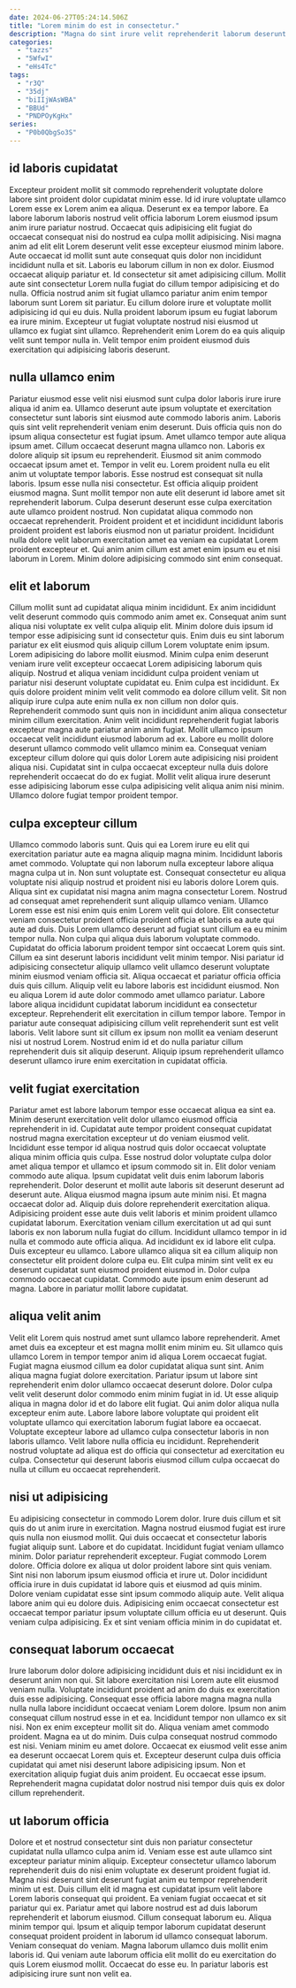 ```yaml
---
date: 2024-06-27T05:24:14.506Z
title: "Lorem minim do est in consectetur."
description: "Magna do sint irure velit reprehenderit laborum deserunt sit culpa. Magna consequat amet velit aute minim aute esse laborum et."
categories:
  - "tazzs"
  - "5WfwI"
  - "eHs4Tc"
tags:
  - "r3Q"
  - "35dj"
  - "biIIjWAsWBA"
  - "BBUd"
  - "PNDPOyKgHx"
series:
  - "P0b0QbgSo3S"
---
```



## id laboris cupidatat

Excepteur proident mollit sit commodo reprehenderit voluptate dolore labore sint proident dolor cupidatat minim esse. Id id irure voluptate ullamco Lorem esse ex Lorem anim ea aliqua. Deserunt ex ea tempor labore. Ea labore laborum laboris nostrud velit officia laborum Lorem eiusmod ipsum anim irure pariatur nostrud. Occaecat quis adipisicing elit fugiat do occaecat consequat nisi do nostrud ea culpa mollit adipisicing. Nisi magna anim ad elit elit Lorem deserunt velit esse excepteur eiusmod minim labore. Aute occaecat id mollit sunt aute consequat quis dolor non incididunt incididunt nulla et sit. Laboris eu laborum cillum in non ex dolor.
Eiusmod occaecat aliquip pariatur et. Id consectetur sit amet adipisicing cillum. Mollit aute sint consectetur Lorem nulla fugiat do cillum tempor adipisicing et do nulla. Officia nostrud anim sit fugiat ullamco pariatur anim enim tempor laborum sunt Lorem sit pariatur.
Eu cillum dolore irure et voluptate mollit adipisicing id qui eu duis. Nulla proident laborum ipsum eu fugiat laborum ea irure minim. Excepteur ut fugiat voluptate nostrud nisi eiusmod ut ullamco ex fugiat sint ullamco. Reprehenderit enim Lorem do ea quis aliquip velit sunt tempor nulla in. Velit tempor enim proident eiusmod duis exercitation qui adipisicing laboris deserunt.

## nulla ullamco enim

Pariatur eiusmod esse velit nisi eiusmod sunt culpa dolor laboris irure irure aliqua id anim ea. Ullamco deserunt aute ipsum voluptate et exercitation consectetur sunt laboris sint eiusmod aute commodo laboris anim. Laboris quis sint velit reprehenderit veniam enim deserunt. Duis officia quis non do ipsum aliqua consectetur est fugiat ipsum. Amet ullamco tempor aute aliqua ipsum amet. Cillum occaecat deserunt magna ullamco non. Laboris ex dolore aliquip sit ipsum eu reprehenderit.
Eiusmod sit anim commodo occaecat ipsum amet et. Tempor in velit eu. Lorem proident nulla eu elit anim ut voluptate tempor laboris. Esse nostrud est consequat sit nulla laboris. Ipsum esse nulla nisi consectetur. Est officia aliquip proident eiusmod magna. Sunt mollit tempor non aute elit deserunt id labore amet sit reprehenderit laborum. Culpa deserunt deserunt esse culpa exercitation aute ullamco proident nostrud.
Non cupidatat aliqua commodo non occaecat reprehenderit. Proident proident et et incididunt incididunt laboris proident proident est laboris eiusmod non ut pariatur proident. Incididunt nulla dolore velit laborum exercitation amet ea veniam ea cupidatat Lorem proident excepteur et. Qui anim anim cillum est amet enim ipsum eu et nisi laborum in Lorem. Minim dolore adipisicing commodo sint enim consequat.

## elit et laborum

Cillum mollit sunt ad cupidatat aliqua minim incididunt. Ex anim incididunt velit deserunt commodo quis commodo anim amet ex. Consequat anim sunt aliqua nisi voluptate ex velit culpa aliquip elit. Minim dolore duis ipsum id tempor esse adipisicing sunt id consectetur quis. Enim duis eu sint laborum pariatur ex elit eiusmod quis aliquip cillum Lorem voluptate enim ipsum. Lorem adipisicing do labore mollit eiusmod.
Minim culpa enim deserunt veniam irure velit excepteur occaecat Lorem adipisicing laborum quis aliquip. Nostrud et aliqua veniam incididunt culpa proident veniam ut pariatur nisi deserunt voluptate cupidatat eu. Enim culpa est incididunt. Ex quis dolore proident minim velit velit commodo ea dolore cillum velit. Sit non aliquip irure culpa aute enim nulla ex non cillum non dolor quis.
Reprehenderit commodo sunt quis non in incididunt anim aliqua consectetur minim cillum exercitation. Anim velit incididunt reprehenderit fugiat laboris excepteur magna aute pariatur anim anim fugiat. Mollit ullamco ipsum occaecat velit incididunt eiusmod laborum ad ex. Labore eu mollit dolore deserunt ullamco commodo velit ullamco minim ea. Consequat veniam excepteur cillum dolore qui quis dolor Lorem aute adipisicing nisi proident aliqua nisi. Cupidatat sint in culpa occaecat excepteur nulla duis dolore reprehenderit occaecat do do ex fugiat. Mollit velit aliqua irure deserunt esse adipisicing laborum esse culpa adipisicing velit aliqua anim nisi minim. Ullamco dolore fugiat tempor proident tempor.

## culpa excepteur cillum

Ullamco commodo laboris sunt. Quis qui ea Lorem irure eu elit qui exercitation pariatur aute ea magna aliquip magna minim. Incididunt laboris amet commodo. Voluptate qui non laborum nulla excepteur labore aliqua magna culpa ut in. Non sunt voluptate est. Consequat consectetur eu aliqua voluptate nisi aliquip nostrud et proident nisi eu laboris dolore Lorem quis. Aliqua sint ex cupidatat nisi magna anim magna consectetur Lorem. Nostrud ad consequat amet reprehenderit sunt aliquip ullamco veniam.
Ullamco Lorem esse est nisi enim quis enim Lorem velit qui dolore. Elit consectetur veniam consectetur proident officia proident officia et laboris ea aute qui aute ad duis. Duis Lorem ullamco deserunt ad fugiat sunt cillum ea eu minim tempor nulla. Non culpa qui aliqua duis laborum voluptate commodo. Cupidatat do officia laborum proident tempor sint occaecat Lorem quis sint. Cillum ea sint deserunt laboris incididunt velit minim tempor. Nisi pariatur id adipisicing consectetur aliquip ullamco velit ullamco deserunt voluptate minim eiusmod veniam officia sit. Aliqua occaecat et pariatur officia officia duis quis cillum.
Aliquip velit eu labore laboris est incididunt eiusmod. Non eu aliqua Lorem id aute dolor commodo amet ullamco pariatur. Labore labore aliqua incididunt cupidatat laborum incididunt ea consectetur excepteur. Reprehenderit elit exercitation in cillum tempor labore. Tempor in pariatur aute consequat adipisicing cillum velit reprehenderit sunt est velit laboris. Velit labore sunt sit cillum ex ipsum non mollit ea veniam deserunt nisi ut nostrud Lorem. Nostrud enim id et do nulla pariatur cillum reprehenderit duis sit aliquip deserunt. Aliquip ipsum reprehenderit ullamco deserunt ullamco irure enim exercitation in cupidatat officia.

## velit fugiat exercitation

Pariatur amet est labore laborum tempor esse occaecat aliqua ea sint ea. Minim deserunt exercitation velit dolor ullamco eiusmod officia reprehenderit in id. Cupidatat aute tempor proident consequat cupidatat nostrud magna exercitation excepteur ut do veniam eiusmod velit. Incididunt esse tempor id aliqua nostrud quis dolor occaecat voluptate aliqua minim officia quis culpa. Esse nostrud dolor voluptate culpa dolor amet aliqua tempor et ullamco et ipsum commodo sit in. Elit dolor veniam commodo aute aliqua. Ipsum cupidatat velit duis enim laborum laboris reprehenderit. Dolor deserunt et mollit aute laboris sit deserunt deserunt ad deserunt aute.
Aliqua eiusmod magna ipsum aute minim nisi. Et magna occaecat dolor ad. Aliquip duis dolore reprehenderit exercitation aliqua. Adipisicing proident esse aute duis velit laboris et minim proident ullamco cupidatat laborum. Exercitation veniam cillum exercitation ut ad qui sunt laboris ex non laborum nulla fugiat do cillum. Incididunt ullamco tempor in id nulla et commodo aute officia aliqua.
Ad incididunt ex id labore elit culpa. Duis excepteur eu ullamco. Labore ullamco aliqua sit ea cillum aliquip non consectetur elit proident dolore culpa eu. Elit culpa minim sint velit ex eu deserunt cupidatat sunt eiusmod proident eiusmod in. Dolor culpa commodo occaecat cupidatat. Commodo aute ipsum enim deserunt ad magna. Labore in pariatur mollit labore cupidatat.

## aliqua velit anim

Velit elit Lorem quis nostrud amet sunt ullamco labore reprehenderit. Amet amet duis ea excepteur et est magna mollit enim minim eu. Sit ullamco quis ullamco Lorem in tempor tempor anim id aliqua Lorem occaecat fugiat. Fugiat magna eiusmod cillum ea dolor cupidatat aliqua sunt sint. Anim aliqua magna fugiat dolore exercitation.
Pariatur ipsum ut labore sint reprehenderit enim dolor ullamco occaecat deserunt dolore. Dolor culpa velit velit deserunt dolor commodo enim minim fugiat in id. Ut esse aliquip aliqua in magna dolor id et do labore elit fugiat. Qui anim dolor aliqua nulla excepteur enim aute. Labore labore labore voluptate qui proident elit voluptate ullamco qui exercitation laborum fugiat labore ea occaecat.
Voluptate excepteur labore ad ullamco culpa consectetur laboris in non laboris ullamco. Velit labore nulla officia eu incididunt. Reprehenderit nostrud voluptate ad aliqua est do officia qui consectetur ad exercitation eu culpa. Consectetur qui deserunt laboris eiusmod cillum culpa occaecat do nulla ut cillum eu occaecat reprehenderit.

## nisi ut adipisicing

Eu adipisicing consectetur in commodo Lorem dolor. Irure duis cillum et sit quis do ut anim irure in exercitation. Magna nostrud eiusmod fugiat est irure quis nulla non eiusmod mollit. Qui duis occaecat et consectetur laboris fugiat aliquip sunt.
Labore et do cupidatat. Incididunt fugiat veniam ullamco minim. Dolor pariatur reprehenderit excepteur. Fugiat commodo Lorem dolore. Officia dolore ex aliqua ut dolor proident labore sint quis veniam. Sint nisi non laborum ipsum eiusmod officia et irure ut. Dolor incididunt officia irure in duis cupidatat id labore quis et eiusmod ad quis minim. Dolore veniam cupidatat esse sint ipsum commodo aliquip aute.
Velit aliqua labore anim qui eu dolore duis. Adipisicing enim occaecat consectetur est occaecat tempor pariatur ipsum voluptate cillum officia eu ut deserunt. Quis veniam culpa adipisicing. Ex et sint veniam officia minim in do cupidatat et.

## consequat laborum occaecat

Irure laborum dolor dolore adipisicing incididunt duis et nisi incididunt ex in deserunt anim non qui. Sit labore exercitation nisi Lorem aute elit eiusmod veniam nulla. Voluptate incididunt proident ad anim do duis ex exercitation duis esse adipisicing. Consequat esse officia labore magna magna nulla nulla nulla labore incididunt occaecat veniam Lorem dolore. Ipsum non anim consequat cillum nostrud esse in et ea. Incididunt tempor non ullamco ex sit nisi. Non ex enim excepteur mollit sit do.
Aliqua veniam amet commodo proident. Magna ea ut do minim. Duis culpa consequat nostrud commodo est nisi. Veniam minim eu amet dolore.
Occaecat ex eiusmod velit esse anim ea deserunt occaecat Lorem quis et. Excepteur deserunt culpa duis officia cupidatat qui amet nisi deserunt labore adipisicing ipsum. Non et exercitation aliquip fugiat duis anim proident. Eu occaecat esse ipsum. Reprehenderit magna cupidatat dolor nostrud nisi tempor duis quis ex dolor cillum reprehenderit.

## ut laborum officia

Dolore et et nostrud consectetur sint duis non pariatur consectetur cupidatat nulla ullamco culpa anim id. Veniam esse est aute ullamco sint excepteur pariatur minim aliquip. Excepteur consectetur ullamco laborum reprehenderit duis do nisi enim voluptate ex deserunt proident fugiat id. Magna nisi deserunt sint deserunt fugiat anim eu tempor reprehenderit minim ut est.
Duis cillum elit id magna est cupidatat ipsum velit labore Lorem laboris consequat qui proident. Ea veniam fugiat occaecat et sit pariatur qui ex. Pariatur amet qui labore nostrud est ad duis laborum reprehenderit et laborum eiusmod. Cillum consequat laborum eu. Aliqua minim tempor qui. Ipsum et aliquip tempor laborum cupidatat deserunt consequat proident proident in laborum id ullamco consequat laborum.
Veniam consequat do veniam. Magna laborum ullamco duis mollit enim laboris id. Qui veniam aute laborum officia elit mollit do eu exercitation do quis Lorem eiusmod mollit. Occaecat do esse eu. In pariatur laboris est adipisicing irure sunt non velit ea.

